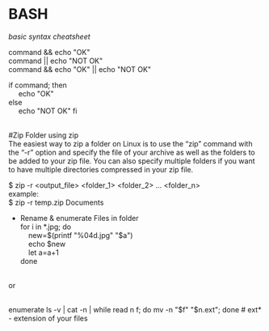 # BASH
*basic syntax cheatsheet* <br />

command && echo "OK" <br />
command || echo "NOT OK" <br />
command && echo "OK" || echo "NOT OK" <br />

if command; then <br />
&nbsp;&nbsp;&nbsp;&nbsp; echo "OK" <br />
else<br />
&nbsp;&nbsp;&nbsp;&nbsp; echo "NOT OK"
fi <br />
<br />


#Zip Folder using zip<br />
The easiest way to zip a folder on Linux is to use the “zip” command with the “-r” option and specify the file of your archive as well as the folders to be added to your zip file. You can also specify multiple folders if you want to have multiple directories compressed in your zip file. <br />

$ zip -r <output_file> <folder_1> <folder_2> ... <folder_n> <br />
example:<br />
$ zip -r temp.zip Documents

* Rename & enumerate Files in folder<br />
for i in *.jpg; do<br />
&nbsp;&nbsp;&nbsp;&nbsp;new=$(printf "%04d.jpg" "$a")<br />
&nbsp;&nbsp;&nbsp;&nbsp;echo $new <br />
&nbsp;&nbsp;&nbsp;&nbsp;let a=a+1 <br />
done<br />
<br />
or<br />
<br />

enumerate
ls -v | cat -n | while read n f; do mv -n "$f" "$n.ext"; done # ext* - extension of your files

